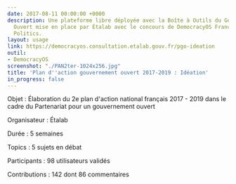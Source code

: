 ```yaml
---
date: 2017-08-11 00:00:00 +0000
description: Une plateforme libre déployée avec la Boîte à Outils du Gouvernement
  Ouvert mise en place par Étalab avec le concours de DemocracyOS France et Open Source
  Politics.
layout: usage
link: https://democracyos.consultation.etalab.gouv.fr/pgo-ideation
outil:
- DemocracyOS
screenshot: "./PAN2ter-1024x256.jpg"
title: 'Plan d''action gouvernement ouvert 2017-2019 : Idéation'
in_progress: false
---
```



Objet : Élaboration du 2e plan d'action national français 2017 - 2019 dans le cadre du Partenariat pour un gouvernement ouvert

Organisateur : Étalab

Durée : 5 semaines

Topics : 5 sujets en débat

Participants : 98 utilisateurs validés

Contributions : 142 dont 86 commentaires